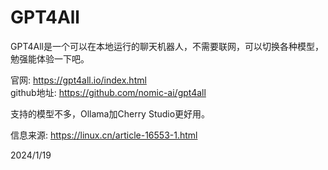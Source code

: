# GPT4All

GPT4All是一个可以在本地运行的聊天机器人，不需要联网，可以切换各种模型，勉强能体验一下吧。  

官网: https://gpt4all.io/index.html  
github地址: https://github.com/nomic-ai/gpt4all  

支持的模型不多，Ollama加Cherry Studio更好用。  


信息来源: https://linux.cn/article-16553-1.html  


2024/1/19  
